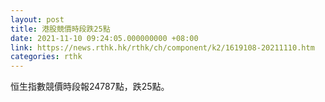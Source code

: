 ```yaml
---
layout: post
title: 港股競價時段跌25點
date: 2021-11-10 09:24:05.000000000 +08:00
link: https://news.rthk.hk/rthk/ch/component/k2/1619108-20211110.htm
categories: rthk
---
```


恒生指數競價時段報24787點，跌25點。
